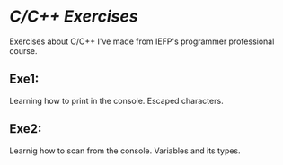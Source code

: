 # <em>C/C++ Exercises</em>
Exercises about C/C++ I've made from IEFP's programmer professional course.


## Exe1:
Learning how to print in the console. Escaped characters.

## Exe2:
Learnig how to scan from the console. Variables and its types.
